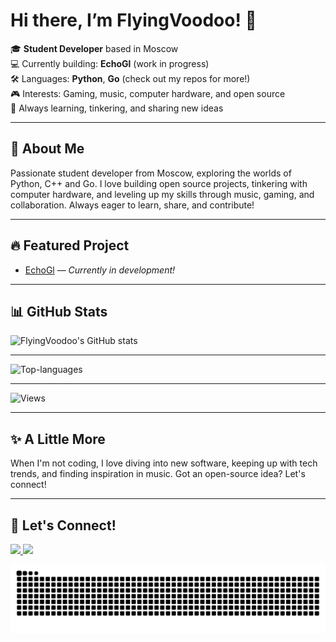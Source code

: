 # Hi there, I’m FlyingVoodoo! 👋

🎓 **Student Developer** based in Moscow  
💻 Currently building: **EchoGl** (work in progress)  
🛠️ Languages: **Python**, **Go** (check out my repos for more!)  
🎮 Interests: Gaming, music, computer hardware, and open source  
🌱 Always learning, tinkering, and sharing new ideas  

---

## 🚀 About Me

Passionate student developer from Moscow, exploring the worlds of Python, C++ and Go. I love building open source projects, tinkering with computer hardware, and leveling up my skills through music, gaming, and collaboration. Always eager to learn, share, and contribute!

---

## 🔥 Featured Project

- [EchoGl](https://github.com/FlyingVoodoo/EchoGL) — _Currently in development!_

---


## 📊 GitHub Stats

![FlyingVoodoo's GitHub stats](https://github-readme-stats.vercel.app/api?username=FlyingVoodoo&show_icons=true&theme=tokyonight)

---

![Top-languages](https://github-readme-stats.vercel.app/api/top-langs/?username=FlyingVoodoo&layout=compact&theme=tokyonight)

---

![Views](https://komarev.com/ghpvc/?username=FlyingVoodoo&color=blue)

---

## ✨ A Little More

When I'm not coding, I love diving into new software, keeping up with tech trends, and finding inspiration in music. Got an open-source idea? Let's connect!

---

## 🤝 Let's Connect!

<a href="mailto:motysha1905@gmail.com">
  <img src="https://img.shields.io/badge/Email-D14836?style=for-the-badge&logo=gmail&logoColor=white" />
</a>
<a href="https://t.me/fi155333">
  <img src="https://img.shields.io/badge/Telegram-26A5E4?style=for-the-badge&logo=telegram&logoColor=white" />
</a>

<p align="center">
  <img src="https://github.com/FlyingVoodoo/FlyingVoodoo/raw/output/dist/github-snake.svg" alt="GitHub Snake" />
</p>
